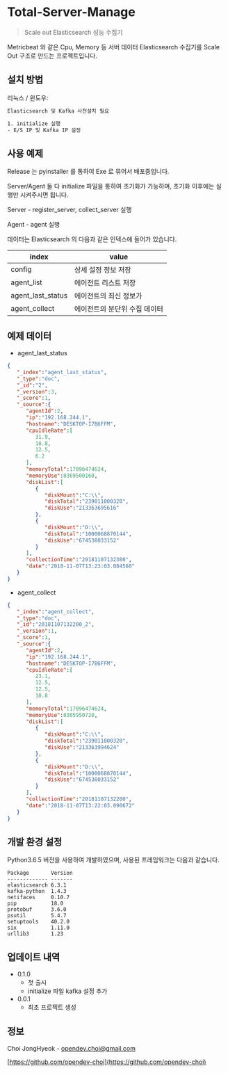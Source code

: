 # Total-Server-Manage
> Scale out Elasticsearch 성능 수집기


Metricbeat 와 같은 Cpu, Memory 등 서버 데이터 Elasticsearch 수집기를 Scale Out 구조로 만드는 프로젝트입니다.


## 설치 방법

리눅스 / 윈도우:

```sh
Elasticsearch 및 Kafka 사전설치 필요

1. initialize 실행
- E/S IP 및 Kafka IP 설정
```


## 사용 예제
Release 는 pyinstaller 를 통하여 Exe 로 묶어서 배포중입니다.

Server/Agent 둘 다 initialize 파일을 통하여 초기화가 가능하며, 초기화 이후에는 실행만 시켜주시면 됩니다.

Server - register_server, collect_server 실행

Agent - agent 실행

데이터는 Elasticsearch 의 다음과 같은 인덱스에 들어가 있습니다.



| index             | value                         |
|-------------------|-------------------------------|
| config            | 상세 설정 정보 저장           |
| agent_list        | 에이전트 리스트 저장          |
| agent_last_status | 에이전트의 최신 정보가        |
| agent_collect     | 에이전트의 분단위 수집 데이터 |

## 예제 데이터
* agent_last_status
```json
{  
   "_index":"agent_last_status",
   "_type":"doc",
   "_id":"2",
   "_version":3,
   "_score":1,
   "_source":{  
      "agentId":2,
      "ip":"192.168.244.1",
      "hostname":"DESKTOP-I7B6FFM",
      "cpuIdleRate":[  
         31.9,
         18.8,
         12.5,
         6.2
      ],
      "memoryTotal":17096474624,
      "memoryUse":8369500160,
      "diskList":[  
         {  
            "diskMount":"C:\\", 
            "diskTotal":"239011000320",
            "diskUse":"213363695616"
         },
         {  
            "diskMount":"D:\\", 
            "diskTotal":"1000068870144",
            "diskUse":"674538033152"
         }
      ],
      "collectionTime":"20181107132300",
      "date":"2018-11-07T13:23:03.084560"
   }
}
```
* agent_collect
```json
{  
   "_index":"agent_collect",
   "_type":"doc",
   "_id":"20181107132200_2",
   "_version":1,
   "_score":1,
   "_source":{  
      "agentId":2,
      "ip":"192.168.244.1",
      "hostname":"DESKTOP-I7B6FFM",
      "cpuIdleRate":[  
         23.1,
         12.5,
         12.5,
         18.8
      ],
      "memoryTotal":17096474624,
      "memoryUse":8305950720,
      "diskList":[  
         {  
            "diskMount":"C:\\", 
            "diskTotal":"239011000320",
            "diskUse":"213363994624"
         },
         {  
            "diskMount":"D:\\", 
            "diskTotal":"1000068870144",
            "diskUse":"674538033152"
         }
      ],
      "collectionTime":"20181107132200",
      "date":"2018-11-07T13:22:03.090672"
   }
}
```


## 개발 환경 설정
Python3.6.5 버전을 사용하여 개발하였으며, 사용된 프레임워크는 다음과 같습니다.

```
Package       Version
------------- -------
elasticsearch 6.3.1
kafka-python  1.4.3
netifaces     0.10.7
pip           18.0
protobuf      3.6.0
psutil        5.4.7
setuptools    40.2.0
six           1.11.0
urllib3       1.23
```

## 업데이트 내역

* 0.1.0
    * 첫 출시
    * initialize 파일 kafka 설정 추가
* 0.0.1
    * 최초 프로젝트 생성

## 정보
Choi JongHyeok - opendev.choi@gmail.com

[https://github.com/opendev-choi](https://github.com/opendev-choi)
